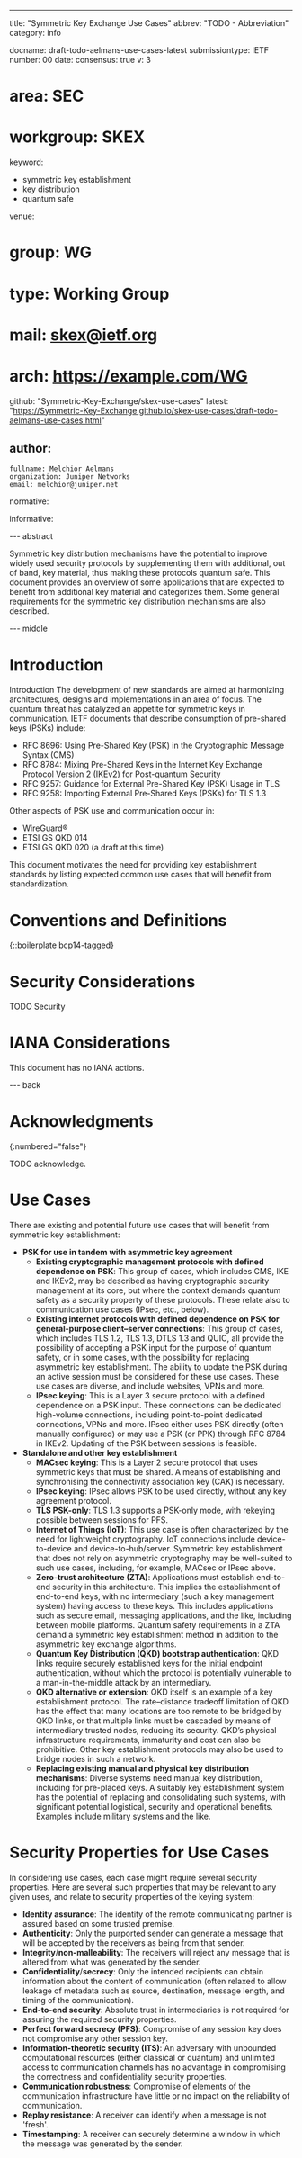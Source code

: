 ---
title: "Symmetric Key Exchange Use Cases"
abbrev: "TODO - Abbreviation"
category: info

docname: draft-todo-aelmans-use-cases-latest
submissiontype: IETF
number: 00
date:
consensus: true
v: 3
# area: SEC
# workgroup: SKEX
keyword:
 - symmetric key establishment
 - key distribution
 - quantum safe

venue:
#  group: WG
#  type: Working Group
#  mail: skex@ietf.org
#  arch: https://example.com/WG
  github: "Symmetric-Key-Exchange/skex-use-cases"
  latest: "https://Symmetric-Key-Exchange.github.io/skex-use-cases/draft-todo-aelmans-use-cases.html"

author:
 -
    fullname: Melchior Aelmans
    organization: Juniper Networks
    email: melchior@juniper.net

normative:

informative:


--- abstract

Symmetric key distribution mechanisms have the potential to improve widely used security protocols by supplementing them with additional, out of band, key material, thus making these protocols quantum safe. This document provides an overview of some applications that are expected to benefit from additional key material and categorizes them. Some general requirements for the symmetric key distribution mechanisms are also described.


--- middle

# Introduction

Introduction
The development of new standards are aimed at harmonizing architectures, designs and implementations in an area of focus.  The quantum threat has catalyzed an appetite for symmetric keys in communication.
IETF documents that describe consumption of pre-shared keys (PSKs) include:
 - RFC 8696: Using Pre-Shared Key (PSK) in the Cryptographic Message Syntax (CMS)
 - RFC 8784: Mixing Pre-Shared Keys in the Internet Key Exchange Protocol Version 2 (IKEv2) for Post-quantum Security
 - RFC 9257: Guidance for External Pre-Shared Key (PSK) Usage in TLS
 - RFC 9258: Importing External Pre-Shared Keys (PSKs) for TLS 1.3

Other aspects of PSK use and communication occur in:
 - WireGuard®
 - ETSI GS QKD 014
 - ETSI GS QKD 020 (a draft at this time)

This document motivates the need for providing key establishment standards by listing expected common use cases that will benefit from standardization.


# Conventions and Definitions

{::boilerplate bcp14-tagged}


# Security Considerations

TODO Security


# IANA Considerations

This document has no IANA actions.


--- back

# Acknowledgments
{:numbered="false"}

TODO acknowledge.

# Use Cases

There are existing and potential future use cases that will benefit from symmetric key establishment:
 - **PSK for use in tandem with asymmetric key agreement**
     - **Existing cryptographic management protocols with defined dependence on PSK**: This group of cases, which includes CMS, IKE and IKEv2, may be described as having cryptographic security management at its core, but where the context demands quantum safety as a security property of these protocols. These relate also to communication use cases (IPsec, etc., below).
     - **Existing internet protocols with defined dependence on PSK for general-purpose client–server connections**: This group of cases, which includes TLS 1.2, TLS 1.3, DTLS 1.3 and QUIC, all provide the possibility of accepting a PSK input for the purpose of quantum safety, or in some cases, with the possibility for replacing asymmetric key establishment. The ability to update the PSK during an active session must be considered for these use cases.  These use cases are diverse, and include websites, VPNs and more. 
     - **IPsec keying**: This is a Layer 3 secure protocol with a defined dependence on a PSK input.  These connections can be dedicated high-volume connections, including point-to-point dedicated connections, VPNs and more. IPsec either uses PSK directly (often manually configured) or may use a PSK (or PPK) through RFC 8784 in IKEv2.  Updating of the PSK between sessions is feasible.
 - **Standalone and other key establishment**
     - **MACsec keying**: This is a Layer 2 secure protocol that uses symmetric keys that must be shared.  A means of establishing and synchronising the connectivity association key (CAK) is necessary.
     - **IPsec keying**: IPsec allows PSK to be used directly, without any key agreement protocol.
     - **TLS PSK-only**: TLS 1.3 supports a PSK-only mode, with rekeying possible between sessions for PFS. 
     - **Internet of Things (IoT)**: This use case is often characterized by the need for lightweight cryptography.  IoT connections include device-to-device and device-to-hub/server.  Symmetric key establishment that does not rely on asymmetric cryptography may be well-suited to such use cases, including, for example, MACsec or IPsec above.
     - **Zero-trust architecture (ZTA)**: Applications must establish end-to-end security in this architecture.  This implies the establishment of end-to-end keys, with no intermediary (such a key management system) having access to these keys.  This includes applications such as secure email, messaging applications, and the like, including between mobile platforms.  Quantum safety requirements in a ZTA demand a symmetric key establishment method in addition to the asymmetric key exchange algorithms.
     - **Quantum Key Distribution (QKD) bootstrap authentication**: QKD links require securely established keys for the initial endpoint authentication, without which the protocol is potentially vulnerable to a man-in-the-middle attack by an intermediary.
     - **QKD alternative or extension**: QKD itself is an example of a key establishment protocol. The rate–distance tradeoff limitation of QKD has the effect that many locations are too remote to be bridged by QKD links, or that multiple links must be cascaded by means of intermediary trusted nodes, reducing its security.  QKD’s physical infrastructure requirements, immaturity and cost can also be prohibitive.  Other key establishment protocols may also be used to bridge nodes in such a network.
     - **Replacing existing manual and physical key distribution mechanisms**: Diverse systems need manual key distribution, including for pre-placed keys.  A suitably key establishment system has the potential of replacing and consolidating such systems, with significant potential logistical, security and operational benefits.  Examples include military systems and the like.
     <!-- **Key establishment with limited trust**: systems of communicating organizations that must be symmetric in their control or are even not mutually fully trusted could be covered as a use case under the general umbrella of symmetric key establishment.  Examples might include peer companies or even countries in loose communication networks. [This might be a bit protocol or vendors-specific, so removing it here for now.] -->

# Security Properties for Use Cases

In considering use cases, each case might require several security properties.  Here are several such properties that may be relevant to any given uses, and relate to security properties of the keying system:
 - **Identity assurance**: The identity of the remote communicating partner is assured based on some trusted premise.
 - **Authenticity**: Only the purported sender can generate a message that will be accepted by the receivers as being from that sender.
 - **Integrity**/**non-malleability**: The receivers will reject any message that is altered from what was generated by the sender.
 - **Confidentiality**/**secrecy**: Only the intended recipients can obtain information about the content of communication (often relaxed to allow leakage of metadata such as source, destination, message length, and timing of the communication).
 - **End-to-end security**: Absolute trust in intermediaries is not required for assuring the required security properties.
 - **Perfect forward secrecy (PFS)**: Compromise of any session key does not compromise any other session key.
 - **Information-theoretic security (ITS)**: An adversary with unbounded computational resources (either classical or quantum) and unlimited access to communication channels has no advantage in compromising the correctness and confidentiality security properties.
 - **Communication robustness**: Compromise of elements of the communication infrastructure have little or no impact on the reliability of communication.
 - **Replay resistance**: A receiver can identify when a message is not 'fresh'.
 - **Timestamping**: A receiver can securely determine a window in which the message was generated by the sender.

